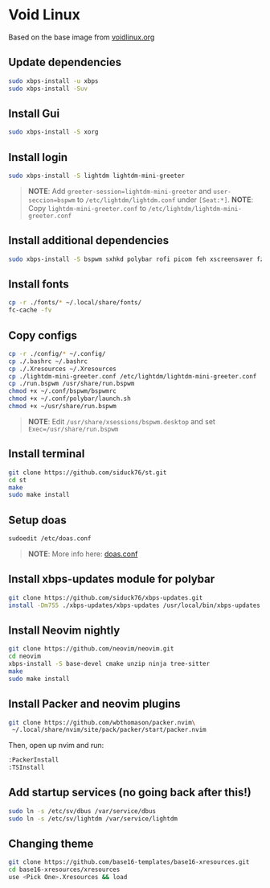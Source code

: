 # Void Linux

Based on the base image from [voidlinux.org](https://voidlinux.org/)

## Update dependencies

```sh
sudo xbps-install -u xbps
sudo xbps-install -Suv
```

## Install Gui

```sh
sudo xbps-install -S xorg
```

## Install login

```sh
sudo xbps-install -S lightdm lightdm-mini-greeter
```

> **NOTE**: Add `greeter-session=lightdm-mini-greeter` and `user-seccion=bspwm` to `/etc/lightdm/lightdm.conf` under `[Seat:*]`.
> **NOTE**: Copy `lightdm-mini-greeter.conf` to `/etc/lightdm/lightdm-mini-greeter.conf`


## Install additional dependencies

```sh
sudo xbps-install -S bspwm sxhkd polybar rofi picom feh xscreensaver fzf curl neovim xbacklight alsa-utils opendoas git pkg-config make gcc font-awesome5
```

## Install fonts

```sh
cp -r ./fonts/* ~/.local/share/fonts/
fc-cache -fv
```

## Copy configs

```sh
cp -r ./config/* ~/.config/
cp ./.bashrc ~/.bashrc
cp ./.Xresources ~/.Xresources
cp ./lightdm-mini-greeter.conf /etc/lightdm/lightdm-mini-greeter.conf
cp ./run.bspwm /usr/share/run.bspwm
chmod +x ~/.conf/bspwm/bspwmrc
chmod +x ~/.conf/polybar/launch.sh
chmod +x ~/usr/share/run.bspwm
```

> **NOTE**: Edit `/usr/share/xsessions/bspwm.desktop` and set `Exec=/usr/share/run.bspwm`

## Install terminal

```sh
git clone https://github.com/siduck76/st.git
cd st
make
sudo make install
```

## Setup doas

```sh
sudoedit /etc/doas.conf
```

> **NOTE**: More info here: [doas.conf](https://man.openbsd.org/doas.conf.5)

## Install xbps-updates module for polybar

```sh
git clone https://github.com/siduck76/xbps-updates.git
install -Dm755 ./xbps-updates/xbps-updates /usr/local/bin/xbps-updates
```

## Install Neovim nightly

```sh
git clone https://github.com/neovim/neovim.git
cd neovim
xbps-install -S base-devel cmake unzip ninja tree-sitter
make
sudo make install
```

## Install Packer and neovim plugins

```sh
git clone https://github.com/wbthomason/packer.nvim\
 ~/.local/share/nvim/site/pack/packer/start/packer.nvim
```

Then, open up nvim and run:

```sh
:PackerInstall
:TSInstall
```

## Add startup services (no going back after this!)

```sh
sudo ln -s /etc/sv/dbus /var/service/dbus
sudo ln -s /etc/sv/lightdm /var/service/lightdm
```

## Changing theme

```sh
git clone https://github.com/base16-templates/base16-xresources.git
cd base16-xresources/xresources
use <Pick One>.Xresources && load
```

